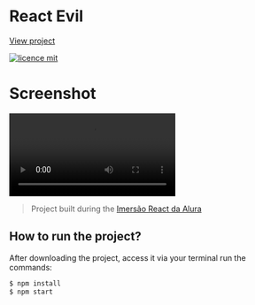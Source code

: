 # React Evil

[View project](https://react-evil.vercel.app/)

[![licence mit](https://img.shields.io/badge/licence-MIT-blue.svg)](https://github.com/imersao-alura/aluraflix/blob/master/LICENSE)

# Screenshot
![react-evil](https://user-images.githubusercontent.com/20648572/112696869-b0a8f200-8e97-11eb-853e-43cb5b855bfd.mp4)

> Project built during the [Imersão React da Alura](https://www.alura.com.br/imersao-react/)


## How to run the project?

After downloading the project, access it via your terminal run the commands:

```sh
$ npm install
$ npm start
```
